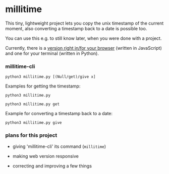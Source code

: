 # millitime

This tiny, lightweight project lets you copy the unix timestamp of the current moment, also converting a timestamp back to a date is possible too.


You can use this e.g. to still know later, when you were done with a project.

Currently, there is a [version right in/for your browser](https://lymnyx.github.io/millitime/) (written in JavaScript) and one for your terminal (written in Python).


### millitime-cli
`python3 millitime.py [(Null/get)/give x]`


Examples for getting the timestamp:

`python3 millitime.py`

`python3 millitime.py get`

Example for converting a timestamp back to a date:

`python3 millitime.py give `


### plans for this project

- giving 'millitime-cli' its command (`millitime`)

- making web version responsive

- correcting and improving a few things
